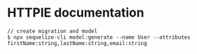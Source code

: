 # HTTPIE documentation

```
// create migration and model
$ npx sequelize-cli model:generate --name User --attributes firstName:string,lastName:string,email:string
```
